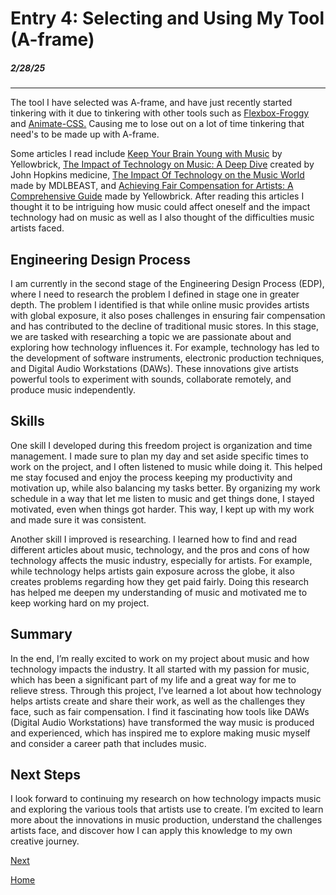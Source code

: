 # Entry 4: Selecting and Using My Tool (A-frame)
##### 2/28/25

-----
The tool I have selected was A-frame, and have just recently started tinkering with it due to tinkering with other tools such as [Flexbox-Froggy](http://flexboxfroggy.com/) and [Animate-CSS.](https://daneden.github.io/animate.css/) Causing me to lose out on a lot of time tinkering that need's to be made up with A-frame.

Some articles I read include  [Keep Your Brain Young with Music](https://www.hopkinsmedicine.org/health/wellness-and-prevention/keep-your-brain-young-with-music#:~:text=It%20provides%20a%20total%20brain,%2C%20mental%20alertness%2C%20and%20memory.) by Yellowbrick, [The Impact of Technology on Music: A Deep Dive](https://www.yellowbrick.co/blog/entertainment/the-impact-of-technology-on-music-a-deep-dive) created by John Hopkins medicine, [The Impact Of Technology on the Music World](https://mdlbeast.com/xp-feed/music-industry/the-impact-of-technology-on-the-music-world) made by MDLBEAST, and [Achieving Fair Compensation for Artists: A Comprehensive Guide](https://www.yellowbrick.co/blog/entertainment/achieving-fair-compensation-for-artists-a-comprehensive-guide#:~:text=Artists%20face%20challenges%20such%20as,a%20living%20from%20their%20craft.) made by Yellowbrick. After reading this articles I thought it to be intriguing how music could affect oneself and the impact technology had on music as well as I also thought of the difficulties music artists faced.

## Engineering Design Process

I am currently in the second stage of the Engineering Design Process (EDP), where I need to research the problem I defined in stage one in greater depth. The problem I identified is that while online music provides artists with global exposure, it also poses challenges in ensuring fair compensation and has contributed to the decline of traditional music stores. In this stage, we are tasked with researching a topic we are passionate about and exploring how technology influences it. For example, technology has led to the development of software instruments, electronic production techniques, and Digital Audio Workstations (DAWs). These innovations give artists powerful tools to experiment with sounds, collaborate remotely, and produce music independently.

## Skills

One skill I developed during this freedom project is organization and time management. I made sure to plan my day and set aside specific times to work on the project, and I often listened to music while doing it. This helped me stay focused and enjoy the process keeping my productivity and motivation up, while also balancing my tasks better. By organizing my work schedule in a way that let me listen to music and get things done, I stayed motivated, even when things got harder. This way, I kept up with my work and made sure it was consistent.

Another skill I improved is researching. I learned how to find and read different articles about music, technology, and the pros and cons of how technology affects the music industry, especially for artists. For example, while technology helps artists gain exposure across the globe, it also creates problems regarding how they get paid fairly. Doing this research has helped me deepen my understanding of music and motivated me to keep working hard on my project.

## Summary

In the end, I’m really excited to work on my project about music and how technology impacts the industry. It all started with my passion for music, which has been a significant part of my life and a great way for me to relieve stress. Through this project, I’ve learned a lot about how technology helps artists create and share their work, as well as the challenges they face, such as fair compensation. I find it fascinating how tools like DAWs (Digital Audio Workstations) have transformed the way music is produced and experienced, which has inspired me to explore making music myself and consider a career path that includes music.

## Next Steps
I look forward to continuing my research on how technology impacts music and exploring the various tools that artists use to create. I’m excited to learn more about the innovations in music production, understand the challenges artists face, and discover how I can apply this knowledge to my own creative journey.

[Next](entry02.md)

[Home](../README.md)
